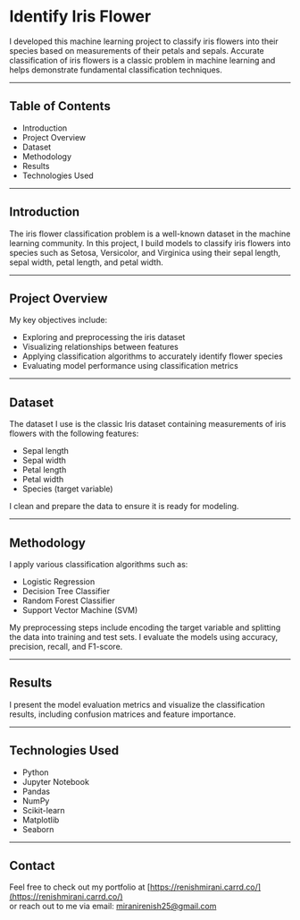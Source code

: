 # Identify Iris Flower

I developed this machine learning project to classify iris flowers into their species based on measurements of their petals and sepals. Accurate classification of iris flowers is a classic problem in machine learning and helps demonstrate fundamental classification techniques.

---

## Table of Contents

- Introduction  
- Project Overview  
- Dataset  
- Methodology  
- Results  
- Technologies Used  

---

## Introduction

The iris flower classification problem is a well-known dataset in the machine learning community. In this project, I build models to classify iris flowers into species such as Setosa, Versicolor, and Virginica using their sepal length, sepal width, petal length, and petal width.

---

## Project Overview

My key objectives include:

- Exploring and preprocessing the iris dataset  
- Visualizing relationships between features  
- Applying classification algorithms to accurately identify flower species  
- Evaluating model performance using classification metrics  

---

## Dataset

The dataset I use is the classic Iris dataset containing measurements of iris flowers with the following features:

- Sepal length  
- Sepal width  
- Petal length  
- Petal width  
- Species (target variable)  

I clean and prepare the data to ensure it is ready for modeling.

---

## Methodology

I apply various classification algorithms such as:

- Logistic Regression  
- Decision Tree Classifier  
- Random Forest Classifier  
- Support Vector Machine (SVM)  

My preprocessing steps include encoding the target variable and splitting the data into training and test sets. I evaluate the models using accuracy, precision, recall, and F1-score.

---

## Results

I present the model evaluation metrics and visualize the classification results, including confusion matrices and feature importance.

---

## Technologies Used

- Python  
- Jupyter Notebook  
- Pandas  
- NumPy  
- Scikit-learn  
- Matplotlib  
- Seaborn  

---

## Contact

Feel free to check out my portfolio at [https://renishmirani.carrd.co/](https://renishmirani.carrd.co/)  
or reach out to me via email: miranirenish25@gmail.com
